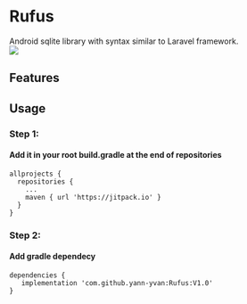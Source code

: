 # Rufus
Android sqlite library with syntax similar to Laravel framework.
<br>
[![](https://jitpack.io/v/yann-yvan/Rufus.svg)](https://jitpack.io/#yann-yvan/Rufus)

## Features

## Usage

### Step 1:
#### Add it in your root build.gradle at the end of repositories
```
allprojects {
  repositories {
	...
	maven { url 'https://jitpack.io' }
  }
}
```

### Step 2:
#### Add gradle dependecy
```
dependencies {
   implementation 'com.github.yann-yvan:Rufus:V1.0'
}
```
